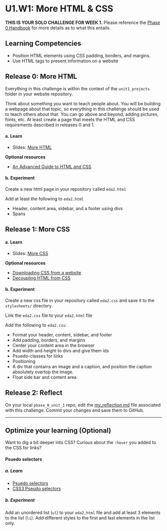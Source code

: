 # U1.W1: More HTML & CSS

**THIS IS YOUR SOLO CHALLENGE FOR WEEK 1.** Please reference the [Phase 0 Handbook](https://github.com/kereru-2014/phase_0_handbook/) for more details as to what this entails.

## Learning Competencies
- Position HTML elements using CSS padding, borders, and
   margins.
- Use HTML tags to present information on a website


 
## Release 0: More HTML

Everything in this challenge is within the context of the `unit1_projects` folder in your website repository.

Think about something you want to teach people about. You will be building a webpage about that topic, so everything in this challenge should be used to teach others about that. You can go above and beyond, adding pictures, fonts, etc. At least create a page that meets the HTML and CSS requirements described in releases 0 and 1.

#### a. Learn

* Slides: [More HTML](http://girldevelopit.github.io/gdi-core-intermediate-html-css/class3.html#/)

**Optional resources**

* [An Advanced Guide to HTML and CSS](http://learn.shayhowe.com/) 

#### b. Experiment
Create a new html page in your repository called `eda2.html`

Add at least the following to `eda2.html`

* Header, content area, sidebar, and a footer using divs 
* Spans


## Release 1: More CSS

#### a. Learn

* Slides: [More CSS](http://girldevelopit.github.io/gdi-core-intermediate-html-css/class4.html#/)

**Optional resources**

- [Downloading CSS from a website](http://www.cssbasics.com/download-css-styles-from-a-website/)
- [Decoupling HTML from CSS](http://coding.smashingmagazine.com/2012/04/20/decoupling-html-from-css/)


#### b. Experiment
Create a new css file in your repository called `eda2.css` and save it to the `stylesheets/` directory.

Link the `eda2.css` file to your `eda2.html` file

Add the following to `eda2.css`:

* Format your header, content, sidebar, and footer
* Add padding, borders, and margins
* Center your content area in the browser
* Add width and height to divs and give them ids
* Psuedo-classes for links
* Positioning
* A div that contains an image and a caption, and position the caption absolutely overtop the image.
* Float side bar and content area


## Release 2: Reflect
On your local `phase_0_unit_1` repo, edit the [my_reflection.md](my_reflection.md) file associated with this challenge. Commit your changes and save them to GitHub. 

<hr>

## Optimize your learning (Optional)
Want to dig a bit deeper into CSS? Curious about the `:hover` you added
to the CSS for links? 

#### Psuedo selectors

##### a. Learn

* [Psuedo selectors](http://css-tricks.com/pseudo-class-selectors/)
* [CSS3 Pseudo selectors](http://coding.smashingmagazine.com/2011/03/30/how-to-use-css3-pseudo-classes/)

##### b. Experiment
Add an unordered list (`ul`) to your `eda2.html` file and add at least 3
elements to the list (`li`).  Add different styles to the first and last elements
in the list only.


